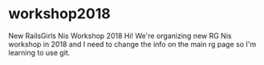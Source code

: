 # workshop2018
New RailsGirls Nis Workshop 2018
Hi! We're organizing new RG Nis workshop in 2018 and I need to change the info on the main rg page so I'm learning to use git.
